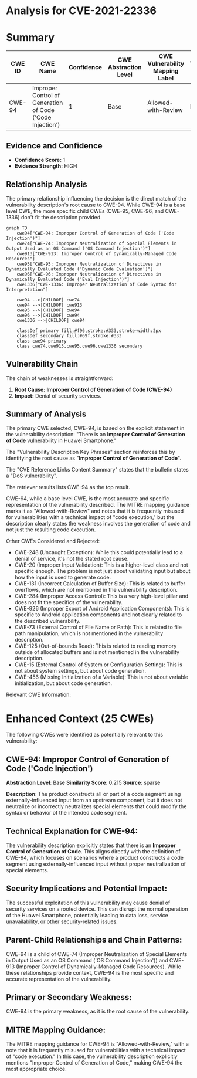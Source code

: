 # Analysis for CVE-2021-22336

# Summary
| CWE ID | CWE Name | Confidence | CWE Abstraction Level | CWE Vulnerability Mapping Label | CWE-Vulnerability Mapping Notes |
|---|---|---|---|---|---|
| CWE-94 | Improper Control of Generation of Code ('Code Injection') | 1 | Base | Allowed-with-Review | Primary CWE |

## Evidence and Confidence

*   **Confidence Score:** 1
*   **Evidence Strength:** HIGH

## Relationship Analysis
The primary relationship influencing the decision is the direct match of the vulnerability description's root cause to CWE-94. While CWE-94 is a base level CWE, the more specific child CWEs (CWE-95, CWE-96, and CWE-1336) don't fit the description provided.

```mermaid
graph TD
    cwe94["CWE-94: Improper Control of Generation of Code ('Code Injection')"]
    cwe74["CWE-74: Improper Neutralization of Special Elements in Output Used as an OS Command ('OS Command Injection')"]
    cwe913["CWE-913: Improper Control of Dynamically-Managed Code Resources"]
    cwe95["CWE-95: Improper Neutralization of Directives in Dynamically Evaluated Code ('Dynamic Code Evaluation')"]
    cwe96["CWE-96: Improper Neutralization of Directives in Dynamically Evaluated Code ('Eval Injection')"]
    cwe1336["CWE-1336: Improper Neutralization of Code Syntax for Interpretation"]

    cwe94 -->|CHILDOF| cwe74
    cwe94 -->|CHILDOF| cwe913
    cwe95 -->|CHILDOF| cwe94
    cwe96 -->|CHILDOF| cwe94
    cwe1336 -->|CHILDOF| cwe94

    classDef primary fill:#f96,stroke:#333,stroke-width:2px
    classDef secondary fill:#69f,stroke:#333
    class cwe94 primary
    class cwe74,cwe913,cwe95,cwe96,cwe1336 secondary
```

## Vulnerability Chain
The chain of weaknesses is straightforward:
1.  **Root Cause:** **Improper Control of Generation of Code (CWE-94)**
2.  **Impact:** Denial of security services.

## Summary of Analysis
The primary CWE selected, CWE-94, is based on the explicit statement in the vulnerability description: "There is an **Improper Control of Generation of Code** vulnerability in Huawei Smartphone."

The "Vulnerability Description Key Phrases" section reinforces this by identifying the root cause as "**Improper Control of Generation of Code**".

The "CVE Reference Links Content Summary" states that the bulletin states a "DoS vulnerability".

The retriever results lists CWE-94 as the top result.

CWE-94, while a base level CWE, is the most accurate and specific representation of the vulnerability described. The MITRE mapping guidance marks it as "Allowed-with-Review" and notes that it is frequently misused for vulnerabilities with a technical impact of "code execution," but the description clearly states the weakness involves the generation of code and not just the resulting code execution.

Other CWEs Considered and Rejected:

*   CWE-248 (Uncaught Exception): While this could potentially lead to a denial of service, it's not the stated root cause.
*   CWE-20 (Improper Input Validation): This is a higher-level class and not specific enough. The problem is not just about validating input but about how the input is used to generate code.
*   CWE-131 (Incorrect Calculation of Buffer Size): This is related to buffer overflows, which are not mentioned in the vulnerability description.
*   CWE-284 (Improper Access Control): This is a very high-level pillar and does not fit the specifics of the vulnerability.
*   CWE-926 (Improper Export of Android Application Components): This is specific to Android application components and not clearly related to the described vulnerability.
*   CWE-73 (External Control of File Name or Path): This is related to file path manipulation, which is not mentioned in the vulnerability description.
*   CWE-125 (Out-of-bounds Read): This is related to reading memory outside of allocated buffers and is not mentioned in the vulnerability description.
*   CWE-15 (External Control of System or Configuration Setting): This is not about system settings, but about code generation.
*   CWE-456 (Missing Initialization of a Variable): This is not about variable initialization, but about code generation.

Relevant CWE Information:

# Enhanced Context (25 CWEs)
The following CWEs were identified as potentially relevant to this vulnerability:

## CWE-94: Improper Control of Generation of Code ('Code Injection')
**Abstraction Level**: Base
**Similarity Score**: 0.215
**Source**: sparse

**Description**:
The product constructs all or part of a code segment using externally-influenced input from an upstream component, but it does not neutralize or incorrectly neutralizes special elements that could modify the syntax or behavior of the intended code segment.

## Technical Explanation for CWE-94:

The vulnerability description explicitly states that there is an **Improper Control of Generation of Code**. This aligns directly with the definition of CWE-94, which focuses on scenarios where a product constructs a code segment using externally-influenced input without proper neutralization of special elements.

## Security Implications and Potential Impact:

The successful exploitation of this vulnerability may cause denial of security services on a rooted device. This can disrupt the normal operation of the Huawei Smartphone, potentially leading to data loss, service unavailability, or other security-related issues.

## Parent-Child Relationships and Chain Patterns:

CWE-94 is a child of CWE-74 (Improper Neutralization of Special Elements in Output Used as an OS Command ('OS Command Injection')) and CWE-913 (Improper Control of Dynamically-Managed Code Resources). While these relationships provide context, CWE-94 is the most specific and accurate representation of the vulnerability.

## Primary or Secondary Weakness:

CWE-94 is the primary weakness, as it is the root cause of the vulnerability.

## MITRE Mapping Guidance:

The MITRE mapping guidance for CWE-94 is "Allowed-with-Review," with a note that it is frequently misused for vulnerabilities with a technical impact of "code execution." In this case, the vulnerability description explicitly mentions "Improper Control of Generation of Code," making CWE-94 the most appropriate choice.